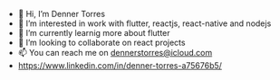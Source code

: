 - 👋 Hi, I’m Denner Torres
- 👀 I’m interested in work with flutter, reactjs, react-native and nodejs
- 🌱 I’m currently learnig more about flutter
- 💞️ I’m looking to collaborate on react projects
- 📫 You can reach me on dennerstorres@icloud.com
- https://www.linkedin.com/in/denner-torres-a75676b5/

<!---
dennerstorres/dennerstorres is a ✨ special ✨ repository because its `README.md` (this file) appears on your GitHub profile.
You can click the Preview link to take a look at your changes.
--->
